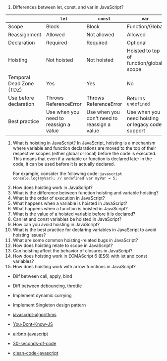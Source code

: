 1. Differences between let, const, and var in JavaScript?
<table><thead><tr><th></th><th><code>let</code></th><th><code>const</code></th><th><code>var</code></th></tr></thead><tbody><tr><td>Scope</td><td>Block</td><td>Block</td><td>Function/Global</td></tr><tr><td>Reassignment</td><td>Allowed</td><td>Not allowed</td><td>Allowed</td></tr><tr><td>Declaration</td><td>Required</td><td>Required</td><td>Optional</td></tr><tr><td>Hoisting</td><td>Not hoisted</td><td>Not hoisted</td><td>Hoisted to top of function/global scope</td></tr><tr><td>Temporal Dead Zone (TDZ)</td><td>Yes</td><td>Yes</td><td>No</td></tr><tr><td>Use before declaration</td><td>Throws ReferenceError</td><td>Throws ReferenceError</td><td>Returns <code>undefined</code></td></tr><tr><td>Best practice</td><td>Use when you need to reassign a value</td><td>Use when you don't need to reassign a value</td><td>Use when you need hoisting or legacy code support</td></tr></tbody></table>

<ol>
  <li>
    What is hoisting in JavaScript?
    In JavaScript, hoisting is a mechanism where variable and function declarations are moved to the top of their respective scopes (either global or local) before the code is executed. This means that even if a variable or function is declared later in the code, it can be used before it is actually declared.

For example, consider the following code:
    ```javascript
    console.log(myVar); // undefined
    var myVar = 5;
    ```
  </li>
  <li>How does hoisting work in JavaScript?</li>
  <li>What is the difference between function hoisting and variable hoisting?</li>
  <li>What is the order of execution in JavaScript?</li>
  <li>What happens when a variable is hoisted in JavaScript?</li>
  <li>What happens when a function is hoisted in JavaScript?</li>
  <li>What is the value of a hoisted variable before it is declared?</li>
  <li>Can let and const variables be hoisted in JavaScript?</li>
  <li>How can you avoid hoisting in JavaScript?</li>
  <li>What is the best practice for declaring variables in JavaScript to avoid hoisting issues?</li>
  <li>What are some common hoisting-related bugs in JavaScript?</li>
  <li>How does hoisting relate to scope in JavaScript?</li>
  <li>Can hoisting affect the behavior of closures in JavaScript?</li>
  <li>How does hoisting work in ECMAScript 6 (ES6) with let and const variables?</li>
  <li>How does hoisting work with arrow functions in JavaScript?</li>
</ol>

- Diif between call, apply, bind
- Diff between debouncing, throttle
- Implement dynamic currying
- Implement Singleton design pattern



- [javascript-algorithms](https://github.com/trekhleb/javascript-algorithms)
- [You-Dont-Know-JS](https://github.com/getify/You-Dont-Know-JS)
- [airbnb-javascript](https://github.com/airbnb/javascript)
- [30-seconds-of-code](https://github.com/30-seconds/30-seconds-of-code)
- [clean-code-javascript](https://github.com/ryanmcdermott/clean-code-javascript)

